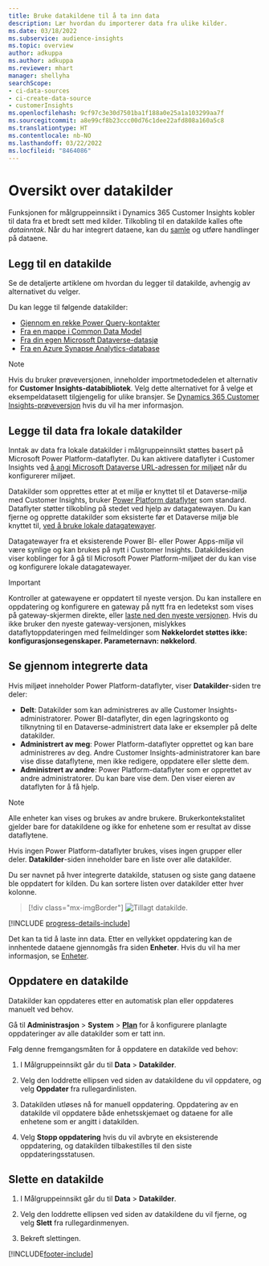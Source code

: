 ```yaml
---
title: Bruke datakildene til å ta inn data
description: Lær hvordan du importerer data fra ulike kilder.
ms.date: 03/18/2022
ms.subservice: audience-insights
ms.topic: overview
author: adkuppa
ms.author: adkuppa
ms.reviewer: mhart
manager: shellyha
searchScope:
- ci-data-sources
- ci-create-data-source
- customerInsights
ms.openlocfilehash: 9cf97c3e30d7501ba1f188a0e25a1a103299aa7f
ms.sourcegitcommit: a8e99cf8b23ccc00d76c1dee22afd808a160a5c8
ms.translationtype: HT
ms.contentlocale: nb-NO
ms.lasthandoff: 03/22/2022
ms.locfileid: "8464086"
---
```

# <a name="data-sources-overview"></a>Oversikt over datakilder



Funksjonen for målgruppeinnsikt i Dynamics 365 Customer Insights kobler til data fra et bredt sett med kilder. Tilkobling til en datakilde kalles ofte *datainntak*. Når du har integrert dataene, kan du [samle](data-unification.md) og utføre handlinger på dataene.

## <a name="add-a-data-source"></a>Legg til en datakilde

Se de detaljerte artiklene om hvordan du legger til datakilde, avhengig av alternativet du velger.

Du kan legge til følgende datakilder:

- [Gjennom en rekke Power Query-kontakter](connect-power-query.md)
- [Fra en mappe i Common Data Model](connect-common-data-model.md)
- [Fra din egen Microsoft Dataverse-datasjø](connect-dataverse-managed-lake.md)
- [Fra en Azure Synapse Analytics-database](connect-synapse.md)

> [!NOTE]
> Hvis du bruker prøveversjonen, inneholder importmetodedelen et alternativ for **Customer Insights-databibliotek**. Velg dette alternativet for å velge et eksempeldatasett tilgjengelig for ulike bransjer. Se [Dynamics 365 Customer Insights-prøveversjon](../trial-signup.md) hvis du vil ha mer informasjon.

## <a name="add-data-from-on-premises-data-sources"></a>Legge til data fra lokale datakilder

Inntak av data fra lokale datakilder i målgruppeinnsikt støttes basert på Microsoft Power Platform-dataflyter. Du kan aktivere dataflyter i Customer Insights ved [å angi Microsoft Dataverse URL-adressen for miljøet](create-environment.md) når du konfigurerer miljøet.

Datakilder som opprettes etter at et miljø er knyttet til et Dataverse-miljø med Customer Insights, bruker [Power Platform dataflyter](/power-query/dataflows/overview-dataflows-across-power-platform-dynamics-365) som standard. Dataflyter støtter tilkobling på stedet ved hjelp av datagatewayen. Du kan fjerne og opprette datakilder som eksisterte før et Dataverse miljø ble knyttet til, [ved å bruke lokale datagatewayer](/data-integration/gateway/service-gateway-app).

Datagatewayer fra et eksisterende Power BI- eller Power Apps-miljø vil være synlige og kan brukes på nytt i Customer Insights. Datakildesiden viser koblinger for å gå til Microsoft Power Platform-miljøet der du kan vise og konfigurere lokale datagatewayer.

> [!IMPORTANT]
> Kontroller at gatewayene er oppdatert til nyeste versjon. Du kan installere en oppdatering og konfigurere en gateway på nytt fra en ledetekst som vises på gateway-skjermen direkte, eller [laste ned den nyeste versjonen](https://powerapps.microsoft.com/downloads/). Hvis du ikke bruker den nyeste gateway-versjonen, mislykkes dataflytoppdateringen med feilmeldinger som **Nøkkelordet støttes ikke: konfigurasjonsegenskaper. Parameternavn: nøkkelord**.

## <a name="review-ingested-data"></a>Se gjennom integrerte data
Hvis miljøet inneholder Power Platform-dataflyter, viser **Datakilder**-siden tre deler: 
- **Delt**: Datakilder som kan administreres av alle Customer Insights-administratorer. Power BI-dataflyter, din egen lagringskonto og tilknytning til en Dataverse-administrert data lake er eksempler på delte datakilder.
- **Administrert av meg**: Power Platform-dataflyter opprettet og kan bare administreres av deg. Andre Customer Insights-administratorer kan bare vise disse dataflytene, men ikke redigere, oppdatere eller slette dem.
- **Administrert av andre**: Power Platform-dataflyter som er opprettet av andre administratorer. Du kan bare vise dem. Den viser eieren av dataflyten for å få hjelp.
> [!NOTE]
> Alle enheter kan vises og brukes av andre brukere. Brukerkontekstalitet gjelder bare for datakildene og ikke for enhetene som er resultat av disse dataflytene.

Hvis ingen Power Platform-dataflyter brukes, vises ingen grupper eller deler. **Datakilder**-siden inneholder bare en liste over alle datakilder.

Du ser navnet på hver integrerte datakilde, statusen og siste gang dataene ble oppdatert for kilden. Du kan sortere listen over datakilder etter hver kolonne.

> [!div class="mx-imgBorder"]
> ![Tillagt datakilde.](media/configure-data-datasource-added.png "Tillagt datakilde")

[!INCLUDE [progress-details-include](../includes/progress-details-pane.md)]

Det kan ta tid å laste inn data. Etter en vellykket oppdatering kan de innhentede dataene gjennomgås fra siden **Enheter**. Hvis du vil ha mer informasjon, se [Enheter](entities.md).

## <a name="refresh-a-data-source"></a>Oppdatere en datakilde

Datakilder kan oppdateres etter en automatisk plan eller oppdateres manuelt ved behov. 

Gå til **Administrasjon** > **System** > [**Plan**](system.md#schedule-tab) for å konfigurere planlagte oppdateringer av alle datakilder som er tatt inn.

Følg denne fremgangsmåten for å oppdatere en datakilde ved behov:

1. I Målgruppeinnsikt går du til **Data** > **Datakilder**.

2. Velg den loddrette ellipsen ved siden av datakildene du vil oppdatere, og velg **Oppdater** fra rullegardinlisten.

3. Datakilden utløses nå for manuell oppdatering. Oppdatering av en datakilde vil oppdatere både enhetsskjemaet og dataene for alle enhetene som er angitt i datakilden.

4. Velg **Stopp oppdatering** hvis du vil avbryte en eksisterende oppdatering, og datakilden tilbakestilles til den siste oppdateringsstatusen.

## <a name="delete-a-data-source"></a>Slette en datakilde

1. I Målgruppeinnsikt går du til **Data** > **Datakilder**.

2. Velg den loddrette ellipsen ved siden av datakildene du vil fjerne, og velg **Slett** fra rullegardinmenyen.

3. Bekreft slettingen.


[!INCLUDE[footer-include](../includes/footer-banner.md)]
